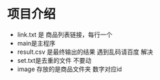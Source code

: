 # 项目介绍
   -    link.txt 是 商品列表链接，每行一个
   -    main是主程序
   -    result.csv 是最终输出的结果  遇到乱码请百度  解决
   -    set.txt是去重的文件  不要动
   -    image 存放的是商品文件夹 数字对应id